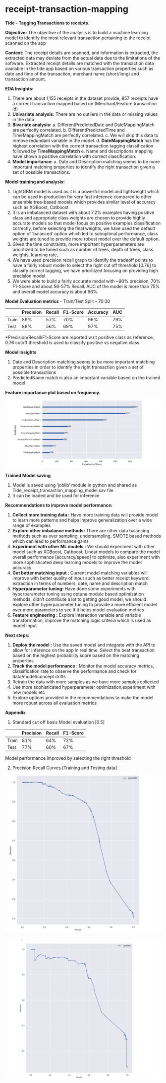 # receipt-transaction-mapping


**Tide - Tagging Transactions to receipts.**

**Objective:** The objective of the analysis is to build a machine learning model to identify the most relevant transaction pertaining to the receipt scanned on the app

**Context:** The receipt details are scanned, and information is extracted, the extracted data may deviate from the actual data due to the limitations of the software. Extracted receipt details are matched with the transaction data available in the tide app based on various transaction properties such as date and time of the transaction, merchant name (short/long) and transaction amount.

**EDA Insights:**
1.	There are about 1,155 receipts in the dataset provide, 857 receipts have a correct transaction mapped based on (Merchant/Feature transaction id)
2.	**Univariate analysis:** There are no outliers in the data or missing values in the data
3.	**Bivariate analysis:**
a.	DifferentPredictedDate and DateMappingMatch are perfectly correlated.
b.	DifferentPredictedTime and TimeMappingMatch are perfectly correlated.
c.	We will skip this data to remove redundant variable in the model.
d.	**DateMappingMatch** has the highest correlation with the correct transaction tagging classification followed by **TimeMappingMatch**
e.	Name and descriptions mapping have shown a positive correlation with correct classification.
4.	**Model importance:**
a.	Date and Description matching seems to be more important matching properties to identify the right transaction given a set of possible transactions.

**Model training and analysis:**

1.	LightGBM model is used as it is a powerful model and lightweight which can be used in production for very fast inference compared to other ensemble tree-based models which provides similar level of accuracy such as XGBoost, Catboost
2.	It is an imbalanced dataset with about 7.2% examples having positive class and appropriate class weights are chosen to provide highly accurate models so that model focus on positive examples classification correctly, before selecting the final weights, we have used the default option of ‘balanced’ option which led to suboptimal performance, class weights are tuned to provide more robust model over the default option.
3.	Given the time constraints, more important hyperparameters are prioritized to be tuned such as number of trees, depth of trees, class weights, learning rate, 
4.	We have used precision recall graph to identify the tradeoff points to have a fairly robust model to select the right cut off threshold [0.76] to classify correct tagging, we have prioritized focusing on providing high precision model.
5.	We were able to build a fairly accurate model with ~90% precision, 70% F1-Score and about 56-57% Recall. AUC of the model is more than 75% and overall model accuracy is about 96%. 

**Model Evaluation metrics** - Train/Test Split - 70:30

|        | Precision |  Recall  | F1-Score | Accuracy |  AUC   |
|--------|-----------|----------|---------|----------|--------|
| Train  |   89%     |   57%    |   70%   |   96%    |   79%  |
| Test   |   88%     |   56%    |   69%   |   97%    |   75%  |

*Precision/Recall/F1-Score are reported w.r.t positive class as reference, 0.76 cutoff threshold is used to classify positive vs negative class
					
					
**Model Insights**

1.	Date and Description matching seems to be more important matching properties in order to identify the right transaction given a set of possible transactions
2.	PredictedName match is also an important variable based on the trained model

**Feature importance plot based on frequency.**

![Feature Importance](https://github.com/lightgbm007/receipt-transaction-mapping/blob/main/feature%20importance.png)
 
**Trained Model saving**

1.	Model is saved using ‘joblib’ module in python and shared as Tide_receipt_transaction_mapping_model.sav file
2.	It can be loaded and be used for inference


**Recommendations to improve model performance:**
1.	**Collect more training data :** Have more training data will provide model to learn more patterns and helps improve generalization over a wide range of examples
2.	**Explore other imbalance methods:** There are other data balancing methods such as over sampling, undersampling,  SMOTE based methods which can lead to performance gains
3.	**Experiment with other ML models :** We should experiment with other model such as XGBoost, Catboost, Linear models to compare the model overall performance [accuracy/speed] to optimize, also experiment with more sophisticated deep learning models to improve the model accuracy
4.	**Get better matching input :** Current model matching variables will improve with better quality of input such as better receipt keyword extraction in terms of numbers, date, name and description match
5.	**Hyperparameter tuning:** Have done some experiments with hyperparameter tuning using optuna module based optimization methods, didn’t contribute a lot to getting good model, we should explore other hyperparameter tuning to provide a more efficient model over more parameters to see if it helps model evaluation metrics
6.	**Feature engineering :** Explore interaction variable and  variable transformation, improve the matching logic criteria which is used as model input


**Next steps:**
1.	**Deploy the model :** Use the saved model and integrate with the API to allow for inference on the app in real time. Select the best transaction based on the highest probability score based on the matching properties
2.	**Track the model performance :** Monitor the model accuracy metrics, classification rate to observe the performance and check for data/model/concept drifts
3.	Retrain the data with more samples as we have more samples collected
4.	Use more sophisticated hyperparameter optimization,experiment with new models etc
5.	Explore options provided in the recommendations to make the model more robust across all evaluation metrics





**Appendix**

1.	Standard cut off basis Model evaluation [0.5]

|        | Precision | Recall | F1-Score |
|--------|-----------|--------|----------|
| Train  |    81%    |  64%   |   72%    |
| Test   |    77%    |  60%   |   67%    |


Model performance improved by selecting the right threshold



2.	Precision Recall Curves [Training and Testing data] 

![Training PR Curve](https://github.com/lightgbm007/receipt-transaction-mapping/blob/main/training%20pr%20curve.png)

![Testing PR Curve](https://github.com/lightgbm007/receipt-transaction-mapping/blob/main/testing%20pr%20curve.png)


  
